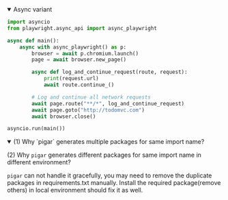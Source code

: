 <details open>
<summary>Async variant</summary>

```py
import asyncio
from playwright.async_api import async_playwright

async def main():
    async with async_playwright() as p:
        browser = await p.chromium.launch()
        page = await browser.new_page()

        async def log_and_continue_request(route, request):
            print(request.url)
            await route.continue_()

        # Log and continue all network requests
        await page.route("**/*", log_and_continue_request)
        await page.goto("http://todomvc.com")
        await browser.close()

asyncio.run(main())
```

</details>

<details open>
  <summary>
  (1) Why `pigar` generates multiple packages for same import name?
  
  (2) Why `pigar` generates different packages for same import name in different environment?
  </summary>

`pigar` can not handle it gracefully, you may need to remove the duplicate packages in requirements.txt manually.
Install the required package(remove others) in local environment should fix it as well.

</details>